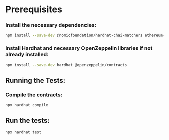 # Prerequisites

### Install the necessary dependencies:

```bash
npm install --save-dev @nomicfoundation/hardhat-chai-matchers ethereum-waffle chai
```

### Install Hardhat and necessary OpenZeppelin libraries if not already installed:

```bash
npm install --save-dev hardhat @openzeppelin/contracts
```

## Running the Tests:

### Compile the contracts:

```bash
npx hardhat compile
```

## Run the tests:

```bash
npx hardhat test
```
